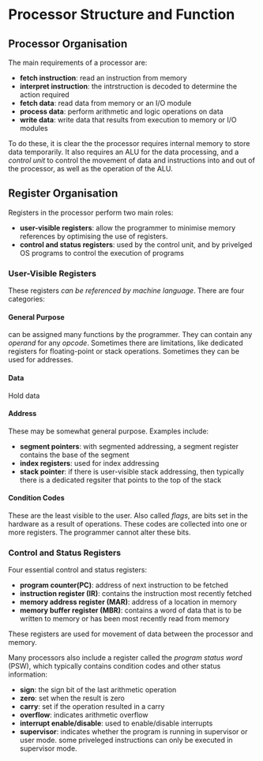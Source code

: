 # Processor Structure and Function 
## Processor Organisation
The main requirements of a processor are:
- **fetch instruction**: read an instruction from memory
- **interpret instruction**: the intrstruction is decoded to determine the action required
- **fetch data**: read data from memory or an I/O module
- **process data**: perform arithmetic and logic operations on data
- **write data**: write data that results from execution to memory or I/O modules

To do these, it is clear the the processor requires internal memory to store data temporarily. It also requires an ALU for the data processing, and a *control unit* to control the movement of data and instructions into and out of the processor, as well as the operation of the ALU.

## Register Organisation
Registers in the processor perform two main roles:
- **user-visible registers**: allow the programmer to minimise memory references by optimising the use of registers.
- **control and status registers**: used by the control unit, and by privelged OS programs to control the execution of programs

### User-Visible Registers
These registers *can be referenced by machine language*. There are four categories:

#### General Purpose
can be assigned many functions by the programmer. They can contain any *operand* for any *opcode*. Sometimes there are limitations, like dedicated registers for floating-point or stack operations. Sometimes they can be used for addresses. 

#### Data
Hold data

#### Address
These may be somewhat general purpose. Examples include:
- **segment pointers**: with segmented addressing, a segment register contains the base of the segment
- **index registers**: used for index addressing
- **stack pointer**: if there is user-visible stack addressing, then typically there is a dedicated regsiter that points to the top of the stack

#### Condition Codes
These are the least visible to the user. Also called *flags*, are bits set in the hardware as a result of operations. These codes are collected into one or more registers. The programmer cannot alter these bits. 

### Control and Status Registers
Four essential control and status registers:
- **program counter(PC)**: address of next instruction to be fetched
- **instruction register (IR)**: contains the instruction most recently fetched
- **memory address register (MAR)**: address of a location in memory 
- **memory buffer register (MBR)**: contains a word of data that is to be written to memory or has been most recently read from memory 

These registers are used for movement of data between the processor and memory. 

Many processors also include a register called the *program status word* (PSW), which typically contains condition codes and other status information:
- **sign**: the sign bit of the last arithmetic operation
- **zero**: set when the result is zero
- **carry**: set if the operation resulted in a carry
- **overflow**: indicates arithmetic overflow
- **interrupt enable/disable**: used to enable/disable interrupts
- **supervisor**: indicates whether the program is running in supervisor or user mode. some priveleged instructions can only be executed in supervisor mode.


